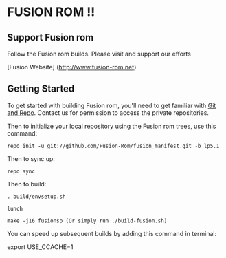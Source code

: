 FUSION ROM !!
=============

Support Fusion rom
------------------
Follow the Fusion rom builds. Please visit and support our efforts

[Fusion Website] (http://www.fusion-rom.net)

Getting Started
---------------

To get started with building Fusion rom, you'll need to get
familiar with [Git and Repo](http://source.android.com/download/using-repo).
Contact us for permission to access the private repositories.

Then to initialize your local repository using the Fusion rom trees, use this command:

    repo init -u git://github.com/Fusion-Rom/fusion_manifest.git -b lp5.1

Then to sync up:

    repo sync

Then to build:

    . build/envsetup.sh

    lunch

    make -j16 fusionsp (Or simply run ./build-fusion.sh)


You can speed up subsequent builds by adding this command in terminal:

export USE_CCACHE=1

